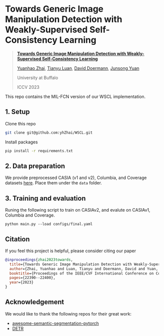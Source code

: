 # Towards Generic Image Manipulation Detection with Weakly-Supervised Self-Consistency Learning


> [**Towards Generic Image Manipulation Detection with Weakly-Supervised Self-Consistency Learning**](https://arxiv.org/abs/2309.01246)
>
> [Yuanhao Zhai](https://www.yhzhai.com), [Tianyu Luan](https://tyluann.github.io), [David Doermann](https://cse.buffalo.edu/~doermann/), [Junsong Yuan](https://cse.buffalo.edu/~jsyuan/)
>
> University at Buffalo
>
> ICCV 2023

This repo contains the MIL-FCN version of our WSCL implementation.

## 1. Setup
Clone this repo

```bash
git clone git@github.com:yhZhai/WSCL.git
```

Install packages
```bash
pip install -r requirements.txt
```

## 2. Data preparation

We provide preprocessed CASIA (v1 and v2), Columbia, and Coverage datasets [here](https://buffalo.box.com/s/2t3eqvwp7ua2ircpdx12sfq04sne4x50).
Place them under the `data` folder.


## 3. Training and evaluation

Runing the following script to train on CASIAv2, and evalute on CASIAv1, Columbia and Coverage.

```shell
python main.py --load configs/final.yaml
```


## Citation
If you feel this project is helpful, please consider citing our paper
```bibtex
@inproceedings{zhai2023towards,
  title={Towards Generic Image Manipulation Detection with Weakly-Supervised Self-Consistency Learning},
  author={Zhai, Yuanhao and Luan, Tianyu and Doermann, David and Yuan, Junsong},
  booktitle={Proceedings of the IEEE/CVF International Conference on Computer Vision},
  pages={22390--22400},
  year={2023}
}
```


## Acknowledgement
We would like to thank the following repos for their great work:
- [awesome-semantic-segmentation-pytorch](https://github.com/Tramac/awesome-semantic-segmentation-pytorch)
- [DETR](https://github.com/facebookresearch/detr)
